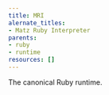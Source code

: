 ```yaml
---
title: MRI
alernate_titles:
- Matz Ruby Interpreter
parents:
- ruby
- runtime
resources: []
---
```


The canonical Ruby runtime.
